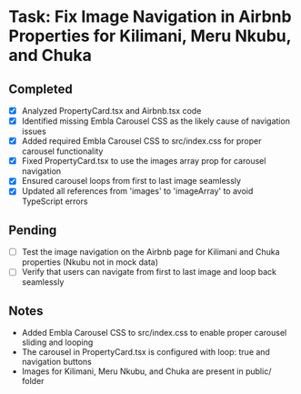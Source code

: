 # Task: Fix Image Navigation in Airbnb Properties for Kilimani, Meru Nkubu, and Chuka

## Completed
- [x] Analyzed PropertyCard.tsx and Airbnb.tsx code
- [x] Identified missing Embla Carousel CSS as the likely cause of navigation issues
- [x] Added required Embla Carousel CSS to src/index.css for proper carousel functionality
- [x] Fixed PropertyCard.tsx to use the images array prop for carousel navigation
- [x] Ensured carousel loops from first to last image seamlessly
- [x] Updated all references from 'images' to 'imageArray' to avoid TypeScript errors

## Pending
- [ ] Test the image navigation on the Airbnb page for Kilimani and Chuka properties (Nkubu not in mock data)
- [ ] Verify that users can navigate from first to last image and loop back seamlessly

## Notes
- Added Embla Carousel CSS to src/index.css to enable proper carousel sliding and looping
- The carousel in PropertyCard.tsx is configured with loop: true and navigation buttons
- Images for Kilimani, Meru Nkubu, and Chuka are present in public/ folder
